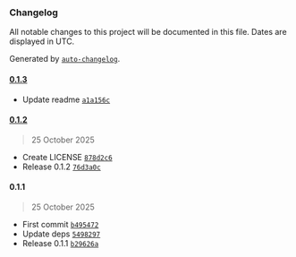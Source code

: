 ### Changelog

All notable changes to this project will be documented in this file. Dates are displayed in UTC.

Generated by [`auto-changelog`](https://github.com/CookPete/auto-changelog).

#### [0.1.3](https://github.com/pskd73/n8n-nodes-crawlchat/compare/0.1.2...0.1.3)

- Update readme [`a1a156c`](https://github.com/pskd73/n8n-nodes-crawlchat/commit/a1a156ca9337a0804178c69eba7a98915a580bec)

#### [0.1.2](https://github.com/pskd73/n8n-nodes-crawlchat/compare/0.1.1...0.1.2)

> 25 October 2025

- Create LICENSE [`878d2c6`](https://github.com/pskd73/n8n-nodes-crawlchat/commit/878d2c6783c73bff25187b31e37d667d1a5528b8)
- Release 0.1.2 [`76d3a0c`](https://github.com/pskd73/n8n-nodes-crawlchat/commit/76d3a0cc1088412b2e60081d79aa7486a90d4206)

#### 0.1.1

> 25 October 2025

- First commit [`b495472`](https://github.com/pskd73/n8n-nodes-crawlchat/commit/b495472775fea5640baffab5a658fc82b88ba17a)
- Update deps [`5498297`](https://github.com/pskd73/n8n-nodes-crawlchat/commit/5498297f7abc622058f52be7c44eb53b40ddfbe7)
- Release 0.1.1 [`b29626a`](https://github.com/pskd73/n8n-nodes-crawlchat/commit/b29626a6b31d6e491e07f95d9317346300db5850)
